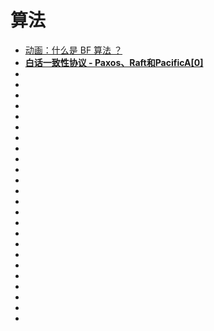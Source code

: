 # 算法


*   [动画：什么是 BF 算法 ？](https://mp.weixin.qq.com/s?__biz=MzUyNjQxNjYyMg==&mid=2247485906&idx=1&sn=f00a07cbca83d345cbacc327e335de2d&chksm=fa0e6653cd79ef45a9566cd8ea947d122cfde8e1c9459332e4d7d04f06644fc7a6e81da7ee10&mpshare=1&scene=23&srcid=#rd)
*   [**白话一致性协议 - Paxos、Raft和PacificA[0]**](https://wizmann.tk/paxos-raft-pecifaca[0].html?utm_source=tuicool&utm_medium=referral)
*   []()
*   []()
*   []()
*   []()
*   []()
*   []()
*   []()
*   []()
*   []()
*   []()
*   []()
*   []()
*   []()
*   []()
*   []()
*   []()
*   []()
*   []()
*   []()
*   []()
*   []()
*   []()
*   []()
*   []()







